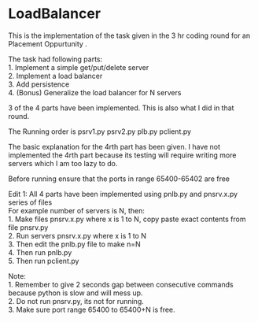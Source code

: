 # LoadBalancer

This is the implementation of the task given in the 3 hr coding round for an Placement Oppurtunity .

The task had following parts:  
    1. Implement a simple get/put/delete server  
    2. Implement a load balancer  
    3. Add persistence  
    4. (Bonus) Generalize the load balancer for N servers  

3 of the 4 parts have been implemented. This is also what I did in that round.

The Running order is psrv1.py psrv2.py plb.py pclient.py

The basic explanation for the 4rth part has been given. I have not implemented the 4rth part because its testing will require writing more servers which I am too lazy to do.

Before running ensure that the ports in range 65400-65402 are free

Edit 1:
All 4 parts have been implemented using pnlb.py and pnsrv.x.py series of files  
For example number of servers is N, then:  
    1. Make files pnsrv.x.py where x is 1 to N, copy paste exact contents from file pnsrv.py  
    2. Run servers pnsrv.x.py where x is 1 to N  
    3. Then edit the pnlb.py file to make n=N  
    4. Then run pnlb.py  
    5. Then run pclient.py  

Note:  
    1. Remember to give 2 seconds gap between consecutive commands because python is slow and will mess up.  
    2. Do not run pnsrv.py, its not for running.  
    3. Make sure port range 65400 to 65400+N is free.  
